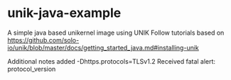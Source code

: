 # unik-java-example
A simple java based unikernel image using UNIK
Follow tutorials based on 
https://github.com/solo-io/unik/blob/master/docs/getting_started_java.md#installing-unik

Additional notes added 
-Dhttps.protocols=TLSv1.2
Received fatal alert: protocol_version
